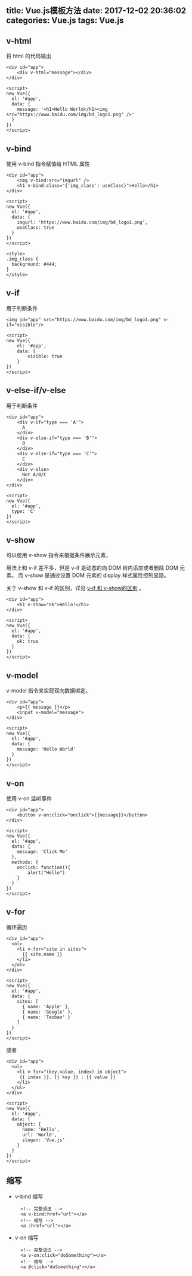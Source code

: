 title: Vue.js模板方法
date: 2017-12-02 20:36:02
categories: Vue.js
tags: Vue.js
---
v-html
------
将 html 的代码输出

	<div id="app">
	    <div v-html="message"></div>
	</div>
	    
	<script>
	new Vue({
	  el: '#app',
	  data: {
	    message: '<h1>Hello World</h1><img src="https://www.baidu.com/img/bd_logo1.png" />'
	  }
	})
	</script>

v-bind
------
使用 v-bind 指令赋值给 HTML 属性

	<div id="app">
		<img v-bind:src="imgurl" />
    	<h1 v-bind:class="{'img_class': useClass}">Hello</h1>
	</div>
	
	<script>
	new Vue({
	  el: '#app',
	  data: {
	    imgurl: 'https://www.baidu.com/img/bd_logo1.png',
		useClass: true
	  }
	})
	</script>

	<style>
	.img_class {
	  background: #444;
	}
	</style>

v-if
----
用于判断条件

	<img id="app" src="https://www.baidu.com/img/bd_logo1.png" v-if="visible"/>

	<script>
	new Vue({
		el: '#app',
		data: {
			visible: true
		}
	})
	</script>

v-else-if/v-else
----------------
用于判断条件

	<div id="app">
	    <div v-if="type === 'A'">
	      A
	    </div>
	    <div v-else-if="type === 'B'">
	      B
	    </div>
	    <div v-else-if="type === 'C'">
	      C
	    </div>
	    <div v-else>
	      Not A/B/C
	    </div>
	</div>
	    
	<script>
	new Vue({
	  el: '#app',
	  type: 'C'
	})
	</script>

v-show
------
可以使用 v-show 指令来根据条件展示元素，

用法上和 v-if 差不多，但是 v-if 是动态的向 DOM 树内添加或者删除 DOM 元素。 而 v-show 是通过设置 DOM 元素的 display 样式属性控制显隐。

关于 v-show 和 v-if 的区别，详见 [v-if 和 v-show的区别](http://blog.csdn.net/ning0_o/article/details/56006528) 。

	<div id="app">
	    <h1 v-show="ok">Hello!</h1>
	</div>
		
	<script>
	new Vue({
	  el: '#app',
	  data: {
	    ok: true
	  }
	})
	</script>

v-model
-------
v-model 指令来实现双向数据绑定。

	<div id="app">
	    <p>{{ message }}</p>
	    <input v-model="message">
	</div>
		
	<script>
	new Vue({
	  el: '#app',
	  data: {
	    message: 'Hello World'
	  }
	})
	</script>

v-on
----
使用 v-on 监听事件

	<div id="app">
		<button v-on:click="onclick">{{message}}</button>
	</div>
	
	<script>
	new Vue({
	  el: '#app',
	  data: {
	    message: 'Click Me'
	  },
	  methods: {
		onclick: function(){
			alert("Hello")
		}
	  }
	})
	</script>

v-for
-----
循环遍历

	<div id="app">
	  <ol>
	    <li v-for="site in sites">
	      {{ site.name }}
	    </li>
	  </ol>
	</div>
	 
	<script>
	new Vue({
	  el: '#app',
	  data: {
	    sites: [
	      { name: 'Apple' },
	      { name: 'Google' },
	      { name: 'Taobao' }
	    ]
	  }
	})
	</script>

或者

	<div id="app">
	  <ul>
	    <li v-for="(key,value, index) in object">
	     {{ index }}. {{ key }} : {{ value }}
	    </li>
	  </ul>
	</div>
	
	<script>
	new Vue({
	  el: '#app',
	  data: {
	    object: {
	      name: 'Hello',
	      url: 'World',
	      slogan: 'Vue.js'
	    }
	  }
	})
	</script>

缩写
----
* v-bind 缩写

		<!-- 完整语法 -->
		<a v-bind:href="url"></a>
		<!-- 缩写 -->
		<a :href="url"></a>

* v-on 缩写

		<!-- 完整语法 -->
		<a v-on:click="doSomething"></a>
		<!-- 缩写 -->
		<a @click="doSomething"></a>